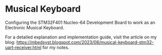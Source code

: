 # Musical Keyboard
Configuring the STM32F401 Nucleo-64 Development Board to work as an Electronic Musical Keyboard.

For a detailed explanation and implementation guide, visit the article on my blog:
https://mbedsyst.blogspot.com/2023/08/musical-keyboard-stm32-uart-receiver.html for my notes.
